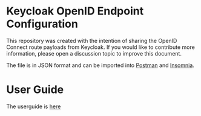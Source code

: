 # Keycloak OpenID Endpoint Configuration

This repository was created with the intention of sharing the OpenID Connect route payloads from Keycloak. If you would like to contribute more information, please open a discussion topic to improve this document.

The file is in JSON format and can be imported into [Postman](https://www.postman.com/) and [Insomnia](https://insomnia.rest/download).


# User Guide

The userguide is [here](userguide.md)
